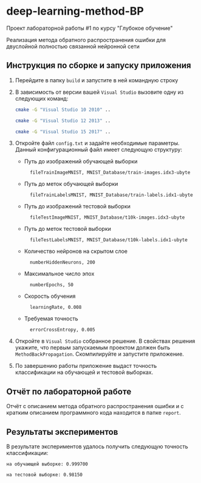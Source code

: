 ﻿# deep-learning-method-BP

Проект лабораторной работы #1 по курсу "Глубокое обучение"

Реализация метода обратного распространения ошибки для двуслойной полностью связанной нейронной сети

## Инструкция по сборке и запуску приложения

1. Перейдите в папку `build` и запустите в ней командную строку
2. В зависимость от версии вашей `Visual Studio` вызовите одну из следующих команд:

	```bash
	cmake -G "Visual Studio 10 2010" ..
	```
	```bash
	cmake -G "Visual Studio 12 2013" ..
	```
	```bash
	cmake -G "Visual Studio 15 2017" ..
	```
	
3. Откройте файл `config.txt` и задайте необходимые параметры. Данный конфигурационный файл имеет следующую структуру:

    - Путь до изображений обучающей выборки
	
			fileTrainImageMNIST, MNIST_Database/train-images.idx3-ubyte
	
	- Путь до меток обучающей выборки
	
			fileTrainLabelsMNIST, MNIST_Database/train-labels.idx1-ubyte

	- Путь до изображений тестовой выборки
	
			fileTestImageMNIST, MNIST_Database/t10k-images.idx3-ubyte

	- Путь до меток тестовой выборки
	
			fileTestLabelsMNIST, MNIST_Database/t10k-labels.idx1-ubyte

	- Количество нейронов на скрытом слое
	
			numberHiddenNeurons, 200

	- Максимальное число эпох
	
			numberEpochs, 50

	- Скорость обучения
	
			learningRate, 0.008

	- Требуемая точность
	
			errorCrossEntropy, 0.005
	
4. Откройте в `Visual Studio` собранное решение. В свойствах решения укажите, что первым запускаемым проектом должен быть `MethodBackPropagation`.
   Скомпилируйте и запустите приложение.
5. По завершению работы приложение выдаст точность классификации на обучающей и тестовой выборках.

## Отчёт по лабораторной работе

Отчёт с описанием метода обратного распространения ошибки и с кратким описанием программного кода находится в папке `report`.

## Результаты экспериментов

В результате экспериментов удалось получить следующую точность классификации:

	на обучающей выборке: 0.999700
	
	на тестовой выборке: 0.98150
